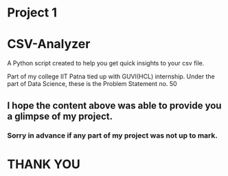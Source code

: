 # Project 1
# CSV-Analyzer
A Python script created to help you get quick insights to your csv file.

Part of my college IIT Patna tied up with GUVI(HCL) internship.
Under the part of Data Science, these is the Problem Statement no. 50

## I hope the content above was able to provide you a glimpse of my project.
### Sorry in advance if any part of my project was not up to mark.

# THANK YOU
